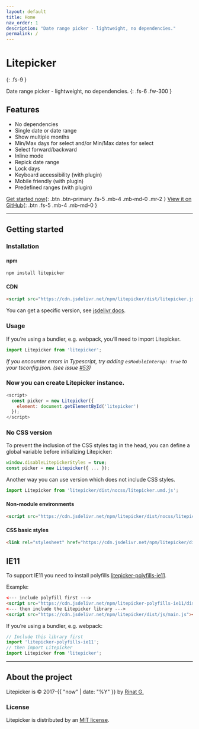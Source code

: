 ```yaml
---
layout: default
title: Home
nav_order: 1
description: "Date range picker - lightweight, no dependencies."
permalink: /
---
```


# Litepicker
{: .fs-9 }

Date range picker - lightweight, no dependencies.
{: .fs-6 .fw-300 }

## Features
- No dependencies
- Single date or date range
- Show multiple months
- Min/Max days for select and/or Min/Max dates for select
- Select forward/backward
- Inline mode
- Repick date range
- Lock days
- Keyboard accessibility (with plugin)
- Mobile friendly (with plugin)
- Predefined ranges (with plugin)


[Get started now](#getting-started){: .btn .btn-primary .fs-5 .mb-4 .mb-md-0 .mr-2 } [View it on GitHub](https://github.com/wakirin/Litepicker){: .btn .fs-5 .mb-4 .mb-md-0 }

---

## Getting started

### Installation

#### npm
```bash
npm install litepicker
```

#### CDN
```html
<script src="https://cdn.jsdelivr.net/npm/litepicker/dist/litepicker.js"></script>
```

You can get a specific version, see [jsdelivr docs](https://www.jsdelivr.com/features#npm).

### Usage

If you’re using a bundler, e.g. webpack, you’ll need to import Litepicker.

```ts
import Litepicker from 'litepicker';
```

_If you encounter errors in Typescript, try adding `esModuleInterop: true` to your tsconfig.json. (see issue [#53](https://github.com/wakirin/Litepicker/issues/53))_


### Now you can create Litepicker instance.

```js
<script>
  const picker = new Litepicker({ 
    element: document.getElementById('litepicker') 
  });
</script>

```

### No CSS version
To prevent the inclusion of the CSS styles tag in the head, you can define a global variable before initializing Litepicker:

```js
window.disableLitepickerStyles = true;
const picker = new Litepicker({ ... });
```

Another way you can use version which does not include CSS styles.

```ts
import Litepicker from 'litepicker/dist/nocss/litepicker.umd.js';
```

#### Non-module environments
```html
<script src="https://cdn.jsdelivr.net/npm/litepicker/dist/nocss/litepicker.js"></script>
```

#### CSS basic styles
```html
<link rel="stylesheet" href="https://cdn.jsdelivr.net/npm/litepicker/dist/css/style.css"/>
```

## IE11

To support IE11 you need to install polyfills [litepicker-polyfills-ie11](https://github.com/wakirin/litepicker-polyfills-ie11).

Example:

```html
<--- include polyfill first --->
<script src="https://cdn.jsdelivr.net/npm/litepicker-polyfills-ie11/dist/index.js"></script>
<--- then include the Litepicker library --->
<script src="https://cdn.jsdelivr.net/npm/litepicker/dist/js/main.js"></script>
```


If you’re using a bundler, e.g. webpack:
```ts
// Include this library first
import 'litepicker-polyfills-ie11';
// then import Litepicker
import Litepicker from 'litepicker';
```

---

## About the project

Litepicker is &copy; 2017-{{ "now" | date: "%Y" }} by [Rinat G.](https://github.com/wakirin)

### License

Litepicker is distributed by an [MIT license](https://github.com/wakirin/Litepicker/blob/master/README.md).

